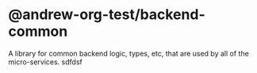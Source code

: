 # @andrew-org-test/backend-common

A library for common backend logic, types, etc, that are used by all of the micro-services.
sdfdsf